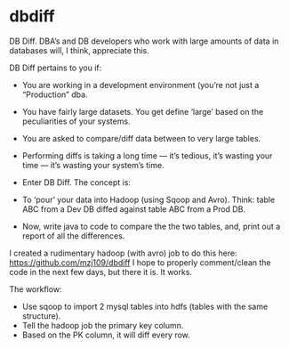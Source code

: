 dbdiff
======
DB Diff.
DBA’s and DB developers who work with large amounts of data in databases will, I think, appreciate this.

DB Diff pertains to you if:

- You are working in a development environment (you’re not just a “Production” dba.
- You have fairly large datasets. You get define ‘large’ based on the peculiarities of your systems.
- You are asked to compare/diff data between to very large tables.
- Performing diffs is taking a long time — it’s tedious, it’s wasting your time — it’s wasting your system’s time.

- Enter DB Diff. The concept is:

- To ‘pour’ your data into Hadoop (using Sqoop and Avro). Think: table ABC from a Dev DB diffed against table ABC from a Prod DB.
- Now, write java to code to compare the the two tables, and, print out a report of all the differences.

I created a rudimentary hadoop (with avro) job to do this here: https://github.com/mzj109/dbdiff
I hope to properly comment/clean the code in the next few days, but there it is. It works.

The workflow:

- Use sqoop to import 2 mysql tables into hdfs (tables with the same structure).
- Tell the hadoop job the primary key column.
- Based on the PK column, it will diff every row.

